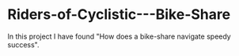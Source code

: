 # Riders-of-Cyclistic---Bike-Share
In this project I have found "How does a bike-share navigate speedy success".

